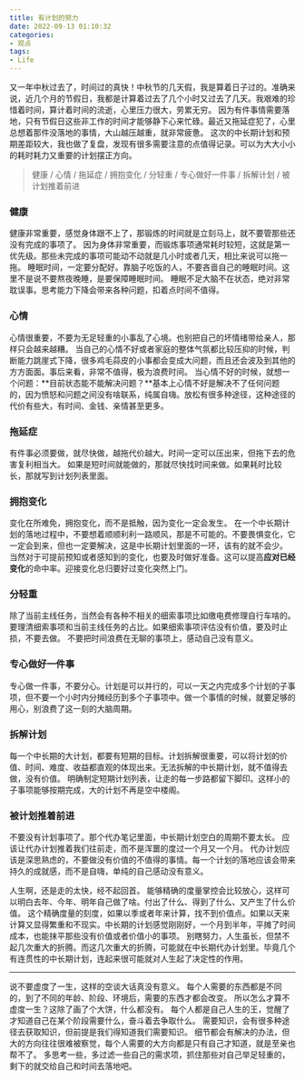 ```yaml
---
title: 有计划的努力
date: 2022-09-13 01:10:32
categories:
- 观点
tags:
- Life
---
```


又一年中秋过去了，时间过的真快！中秋节的几天假，我是算着日子过的。准确来说，近几个月的节假日，我都是计算着过去了几个小时又过去了几天。我艰难的珍惜着时间，算计着时间的流逝，心里压力很大，劳累无穷。
因为有件事情需要落地，只有节假日这些非工作的时间才能够静下心来忙碌。最近又拖延症犯了，心里总想着那件没落地的事情，大山越压越重，就非常疲惫。
这次的中长期计划和预期差距较大，我也做了复盘，发现有很多需要注意的点值得记录。可以为大大小小的耗时耗力又重要的计划摆正方向。

> 健康 / 心情 / 拖延症 / 拥抱变化 / 分轻重 / 专心做好一件事 / 拆解计划 / 被计划推着前进  

### 健康

健康非常重要，感觉身体跟不上了，那锻炼的时间就是立刻马上，就不要管那些还没有完成的事项了。
因为身体非常重要，而锻炼事项通常耗时较短，这就是第一优先级。那些未完成的事项可能动不动就是几小时或者几天，相比来说可以拖一拖。
睡眠时间，一定要分配好。靠脑子吃饭的人，不要吝啬自己的睡眠时间。这里不是说不要熬夜晚睡，是要保障睡眠时间。
睡眠不足大脑不在状态，绝对非常耽误事。思考能力下降会带来各种问题，扣着点时间不值得。

<!-- more -->

### 心情

心情很重要，不要为无足轻重的小事乱了心境。也别把自己的坏情绪带给亲人，那样只会越来越糟。
当自己的心情不好或者家庭的整体气氛都比较压抑的时候，判断能力跳崖式下降，很多鸡毛蒜皮的小事都会变成大问题，而且还会波及到其他的方方面面。事后来看，非常不值得，极为浪费时间。
当心情不好的时候，就想一个问题：**目前状态能不能解决问题？**基本上心情不好是解决不了任何问题的，因为愤怒和问题之间没有啥联系，纯属自嗨。放松有很多种途径，这种途径的代价有些大，有时间、金钱、亲情甚至更多。

### 拖延症

有件事必须要做，就尽快做，越拖代价越大。时间一定可以压出来，但拖下去的危害复利相当大。
如果是短时间就能做的，那就尽快找时间来做。如果耗时比较长，那就写到计划列表里面。

### 拥抱变化

变化在所难免，拥抱变化，而不是抵触，因为变化一定会发生。
在一个中长期计划的落地过程中，不要想着顺顺利利一路顺风，那是不可能的。不要畏惧变化，它一定会到来，但也一定要解决，这是中长期计划里面的一环，该有的就不会少。
当然对于可提前预知或者感知到的变化，也要及时做好准备。这可以提高**应对已经变化**的命中率。迎接变化总归要好过变化突然上门。

### 分轻重

除了当前主线任务，当然会有各种不相关的细索事项比如缴电费修理自行车啥的。要理清细索事项和当前主线任务的占比。如果细索事项评估没有价值，要及时止损，不要去做。
不要把时间浪费在无聊的事项上，感动自己没有意义。

### 专心做好一件事

专心做一件事，不要分心。计划是可以并行的，可以一天之内完成多个计划的子事项，但不要一个小时内分摊经历到多个子事项中。做一个事情的时候，就要足够的用心，别浪费了这一刻的大脑周期。

### 拆解计划

每一个中长期的大计划，都要有短期的目标。计划拆解很重要，可以将计划的价值、时间、难度、收益都直观的体现出来。无法拆解的中长期计划，就不值得去做，没有价值。
明确制定短期计划列表，让走的每一步路都留下脚印。这样小的子事项能够按期完成，大的计划不再是空中楼阁。

### 被计划推着前进

不要没有计划事项了。那个代办笔记里面，中长期计划空白的周期不要太长。
应该让代办计划推着我们往前走，而不是浑噩的度过一个月又一个月。
代办计划应该是深思熟虑的，不要做没有价值的不值得的事情。每一个计划的落地应该会带来持久的成就感，而不是自嗨，单纯的自己感动没有意义。

人生啊，还是走的太快，经不起回首。
能够精确的度量掌控会比较放心，这样可以明白去年、今年、明年自己做了啥。付出了什么、得到了什么、又产生了什么价值。
这个精确度量的刻度，如果以季或者年来计算，找不到价值点。如果以天来计算又显得繁重和不现实。中长期的计划感觉刚刚好，一个月到半年，平摊了时间成本，也能抹平那些没有价值或者价值小的事项。
别瞎努力，人生虽长，但禁不起几次重大的折腾。而这几次重大的折腾，可能就在中长期代办计划里。毕竟几个有连贯性的中长期计划，连起来很可能就对人生起了决定性的作用。

---

说不要虚度了一生，这样的空谈大话真没有意义。
每个人需要的东西都是不同的，到了不同的年龄、阶段、环境后，需要的东西才都会改变。
所以怎么才算不虚度一生？这除了画了个大饼，什么都没有。
每个人都是自己人生的王，觉醒了才知道自己在某个阶段需要什么，奋斗着去争取什么。
需要知识，会有很多种途径去获取知识，但前提是我们得知道我们需要知识。
细节都会有解决的办法，但大的方向往往很难被察觉，每个人需要的大方向都是只有自己才知道，就是至亲也帮不了。
多思考一些，多过滤一些自己的需求项，抓住那些对自己举足轻重的，剩下的就交给自己和时间去落地吧。
